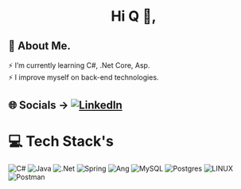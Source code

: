 <h1 align="center">Hi Q 👋,</h1>

<!--
**fatihustunx/fatihustunx** is a ✨ _special_ ✨ repository because its `README.md` (this file) appears on your GitHub profile.
-->

## 💫 About Me.
⚡ I’m currently learning C#, .Net Core, Asp.<br>⚡ I improve myself on back-end technologies.<br>


## 🌐 Socials -> [![LinkedIn](https://img.shields.io/badge/LinkedIn-%230077B5.svg?logo=linkedin&logoColor=white)](https://linkedin.com/in/fatihustunx) 

# 💻 Tech Stack's
![C#](https://img.shields.io/badge/C%23-239120?style=for-the-badge&logo=c-sharp&logoColor=white) ![Java](https://img.shields.io/badge/java-%23ED8B00.svg?style=for-the-badge&logo=java&logoColor=white) ![.Net](https://img.shields.io/badge/.NET-5C2D91?style=for-the-badge&logo=.net&logoColor=white) ![Spring](https://img.shields.io/badge/spring-%236DB33F.svg?style=for-the-badge&logo=spring&logoColor=white) ![Ang](https://img.shields.io/badge/Angular-DD0031?style=for-the-badge&logo=angular&logoColor=white) ![MySQL](https://img.shields.io/badge/mysql-%2300f.svg?style=for-the-badge&logo=mysql&logoColor=white) ![Postgres](https://img.shields.io/badge/postgres-%23316192.svg?style=for-the-badge&logo=postgresql&logoColor=white) ![LINUX](https://img.shields.io/badge/Linux-FCC624?style=for-the-badge&logo=linux&logoColor=black) ![Postman](https://img.shields.io/badge/Postman-FF6C37?style=for-the-badge&logo=postman&logoColor=white)

<!-- ![Swagger](https://img.shields.io/badge/-Swagger-%23Clojure?style=for-the-badge&logo=swagger&logoColor=white) -->
